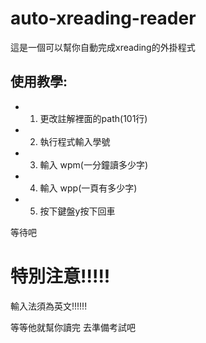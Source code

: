 # auto-xreading-reader
這是一個可以幫你自動完成xreading的外掛程式

## 使用教學:
- 1. 更改註解裡面的path(101行)
- 2. 執行程式輸入學號
- 3. 輸入 wpm(一分鐘讀多少字)
- 4. 輸入 wpp(一頁有多少字)
- 5. 按下鍵盤y按下回車


等待吧

# 特別注意!!!!!
輸入法須為英文!!!!!!


等等他就幫你讀完
去準備考試吧

